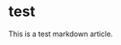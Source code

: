 <properties 
        pageTitle="page title" 
        description="description" 
        services="powerbi" 
        documentationCenter="" 
        authors="sabotta" />
# test
This is a test markdown article.